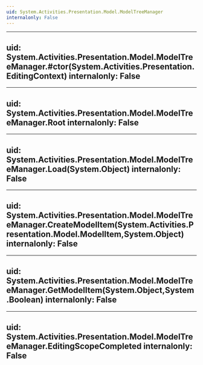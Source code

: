 ```yaml
---
uid: System.Activities.Presentation.Model.ModelTreeManager
internalonly: False
---
```


---
uid: System.Activities.Presentation.Model.ModelTreeManager.#ctor(System.Activities.Presentation.EditingContext)
internalonly: False
---

---
uid: System.Activities.Presentation.Model.ModelTreeManager.Root
internalonly: False
---

---
uid: System.Activities.Presentation.Model.ModelTreeManager.Load(System.Object)
internalonly: False
---

---
uid: System.Activities.Presentation.Model.ModelTreeManager.CreateModelItem(System.Activities.Presentation.Model.ModelItem,System.Object)
internalonly: False
---

---
uid: System.Activities.Presentation.Model.ModelTreeManager.GetModelItem(System.Object,System.Boolean)
internalonly: False
---

---
uid: System.Activities.Presentation.Model.ModelTreeManager.EditingScopeCompleted
internalonly: False
---
